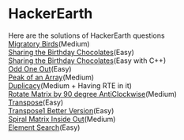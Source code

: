 # HackerEarth
Here are the solutions of HackerEarth questions
</br>
[Migratory Birds](https://github.com/akshatprogrammer/HackerEarth/blob/main/MigratoryBirds.c)(Medium)</br>
[Sharing the Birthday Chocolates](https://github.com/akshatprogrammer/HackerEarth/blob/main/SharingTheBirthdayChocolates.c)(Easy)</br>
[Sharing the Birthday Chocolates](https://github.com/akshatprogrammer/HackerEarth/blob/main/SharingBirthdayChocolate.cpp)(Easy with C++)</br>
[Odd One Out](https://github.com/akshatprogrammer/HackerEarth/blob/main/OddOneOut.cpp)(Easy)</br>
[Peak of an Array](https://github.com/akshatprogrammer/HackerEarth/blob/main/PerfectPeakOfArray.cpp)(Medium)</br>
[Duplicacy](https://github.com/akshatprogrammer/HackerEarth/blob/main/Duplicacy.cpp)(Medium + Having RTE in it)</br>
[Rotate Matrix by 90 degree AntiClockwise](https://github.com/akshatprogrammer/HackerEarth/blob/main/Rotate90degreeAnti.cpp)(Medium)</br>
[Transpose](https://github.com/akshatprogrammer/HackerEarth/blob/main/Transpose.cpp)(Easy)</br>
[Transpose1 Better Version](https://github.com/akshatprogrammer/HackerEarth/blob/main/Transpose1.cpp)(Easy)</br>
[Spiral Matrix Inside Out](https://github.com/akshatprogrammer/HackerEarth/blob/main/AntiSpiralForm.cpp)(Medium)</br>
[Element Search](https://github.com/akshatprogrammer/HackerEarth/blob/main/ElementSearch.c)(Easy)</br>
